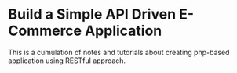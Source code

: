# Build a Simple API Driven E-Commerce Application

This is a cumulation of notes and tutorials about creating php-based application using RESTful approach.